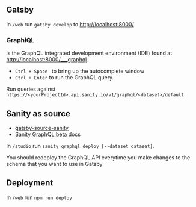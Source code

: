 ## Gatsby
In `/web` run `gatsby develop` to [http://localhost:8000/](http://localhost:8000/)

### GraphiQL
is the GraphQL integrated development environment (IDE) found at [http://localhost:8000/___graphql](http://localhost:8000/___graphql).

* `Ctrl + Space ` to bring up the autocomplete window
* `Ctrl + Enter` to run the GraphQL query. 

Run queries against `https://<yourProjectId>.api.sanity.io/v1/graphql/<dataset>/default`


## Sanity as source
* [gatsby-source-sanity](https://github.com/sanity-io/gatsby-source-sanity#graphql-api)
* [Sanity GraphQL beta docs](https://www.sanity.io/help/graphql-beta)

In `/studio` run `sanity graphql deploy [--dataset dataset]`. 

You should redeploy the GraphQL API everytime you make changes to the schema that you want to use in Gatsby

## Deployment
In `/web` run `npm run deploy`